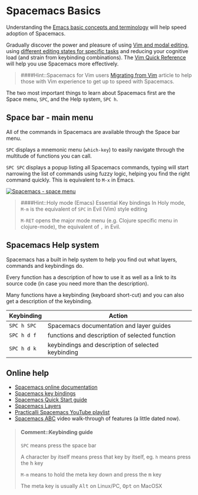 # Spacemacs Basics

Understanding the [Emacs basic concepts and terminology](emacs-basics.md) will help speed adoption of Spacemacs.

Gradually discover the power and pleasure of using [Vim and modal editing](evil/index.md), using [different editing states for specific tasks](evil/editing-states.md) and reducing your cognitive load (and strain from keybinding combinations).  The [Vim Quick Reference](/spacemacs-basics/vim-style/vim-quick-reference.md) will help you use Spacemacs more effectively.

> ####Hint::Spacemacs for Vim users
> [Migrating from Vim](https://github.com/syl20bnr/spacemacs/blob/develop/doc/VIMUSERS.org) article to help those with Vim experience to get up to speed with Spacemacs.

The two most important things to learn about Spacemacs first are the Space menu, `SPC`, and the Help system, `SPC h`.

## Space bar - main menu

All of the commands in Spacemacs are available through the Space bar menu.

`SPC` displays a mnemonic menu (`which-key`) to easily navigate through the multitude of functions you can call.

`SPC SPC` displays a popup listing all Spacemacs commands, typing will start narrowing the list of commands using fuzzy logic, helping you find the right command quickly. This is equivalent to `M-x` in Emacs.

[![Spacemacs - space menu](/images/spacemacs-main-menu.png)](/images/spacemacs-main-menu.png)

> ####Hint::Holy mode (Emacs) Essential Key bindings
> In Holy mode, `M-m` is the equivalent of `SPC` in Evil (Vim) style editing
>
> `M-RET` opens the major mode menu (e.g. Clojure specific menu in clojure-mode), the equivalent of `,` in Evil.


## Spacemacs Help system

Spacemacs has a built in help system to help you find out what layers, commands and keybindings do.

Every function has a description of how to use it as well as a link to its source code (in case you need more than the description).

Many functions have a keybinding (keyboard short-cut) and you can also get a description of the keybinding.

| Keybinding  | Action                                             |
|-------------|----------------------------------------------------|
| `SPC h SPC` | Spacemacs documentation and layer guides           |
| `SPC h d f` | functions and description of selected function     |
| `SPC h d k` | keybindings and description of selected keybinding |


## Online help

* [Spacemacs online documentation](https://develop.spacemacs.org/doc/DOCUMENTATION.html)
* [Spacemacs key bindings](https://github.com/syl20bnr/spacemacs/blob/develop/doc/DOCUMENTATION.org#key-bindings)
* [Spacemacs Quick Start guide](https://develop.spacemacs.org/doc/QUICK_START.html)
* [Spacemacs Layers](https://develop.spacemacs.org/layers/LAYERS.html)
* [Practicalli Spacemacs YouTube playlist](https://www.youtube.com/playlist?list=PLpr9V-R8ZxiCHMl2_dn1Fovcd34Oz45su)
* [Spacemacs ABC](https://www.youtube.com/playlist?list=PLrJ2YN5y27KLhd3yNs2dR8_inqtEiEweE) video walk-through of features (a little dated now).

> #### Comment::Keybinding guide
> `SPC` means press the space bar
>
> A character by itself means press that key by itself, eg. `h` means press the <kbd>h</kbd> key
>
> `M-m` means to hold the meta key down and press the <kbd>m</kbd> key
>
> The meta key is usually <kbd>Alt</kbd> on Linux/PC, <kbd>Opt</kbd> on MacOSX
